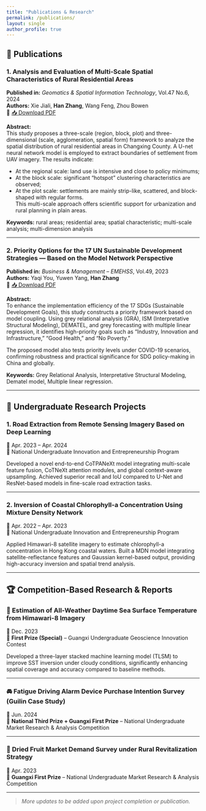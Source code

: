 ```yaml
---
title: "Publications & Research"
permalink: /publications/
layout: single
author_profile: true
---
```


## 📝 Publications

### 1. Analysis and Evaluation of Multi-Scale Spatial Characteristics of Rural Residential Areas  
**Published in:** *Geomatics & Spatial Information Technology*, Vol.47 No.6, 2024  
**Authors:** Xie Jiali, **Han Zhang**, Wang Feng, Zhou Bowen  
📄 [📥 Download PDF]( /files/农村居民点多尺度空间特征分析与评价_谢嘉丽.pdf )

**Abstract:**  
This study proposes a three-scale (region, block, plot) and three-dimensional (scale, agglomeration, spatial form) framework to analyze the spatial distribution of rural residential areas in Changxing County. A U-net neural network model is employed to extract boundaries of settlement from UAV imagery. The results indicate:
- At the regional scale: land use is intensive and close to policy minimums;
- At the block scale: significant “hotspot” clustering characteristics are observed;
- At the plot scale: settlements are mainly strip-like, scattered, and block-shaped with regular forms.  
This multi-scale approach offers scientific support for urbanization and rural planning in plain areas.

**Keywords:** rural areas; residential area; spatial characteristic; multi-scale analysis; multi-dimension analysis

---

### 2. Priority Options for the 17 UN Sustainable Development Strategies — Based on the Model Network Perspective  
**Published in:** *Business & Management – EMEHSS*, Vol.49, 2023  
**Authors:** Yaqi You, Yuwen Yang, **Han Zhang**  
📄 [📥 Download PDF]( /files/联合国17个可持续发展战略的优先选择—基于模型网络的视角.pdf )

**Abstract:**  
To enhance the implementation efficiency of the 17 SDGs (Sustainable Development Goals), this study constructs a priority framework based on model coupling. Using grey relational analysis (GRA), ISM (Interpretative Structural Modeling), DEMATEL, and grey forecasting with multiple linear regression, it identifies high-priority goals such as “Industry, Innovation and Infrastructure,” “Good Health,” and “No Poverty.”   

The proposed model also tests priority levels under COVID-19 scenarios, confirming robustness and practical significance for SDG policy-making in China and globally.

**Keywords:** Grey Relational Analysis, Interpretative Structural Modeling, Dematel model, Multiple linear regression.

---

## 🔬 Undergraduate Research Projects

### 1. Road Extraction from Remote Sensing Imagery Based on Deep Learning  
📅 Apr. 2023 – Apr. 2024  
🎯 National Undergraduate Innovation and Entrepreneurship Program  

Developed a novel end-to-end CoTPANeXt model integrating multi-scale feature fusion, CoTNeXt attention modules, and global context-aware upsampling. Achieved superior recall and IoU compared to U-Net and ResNet-based models in fine-scale road extraction tasks.

---

### 2. Inversion of Coastal Chlorophyll-a Concentration Using Mixture Density Network  
📅 Apr. 2022 – Apr. 2023  
🎯 National Undergraduate Innovation and Entrepreneurship Program  

Applied Himawari-8 satellite imagery to estimate chlorophyll-a concentration in Hong Kong coastal waters. Built a MDN model integrating satellite-reflectance features and Gaussian kernel-based output, providing high-accuracy inversion and spatial trend analysis.

---

## 🏆 Competition-Based Research & Reports

### 🌊 Estimation of All-Weather Daytime Sea Surface Temperature from Himawari-8 Imagery  
📅 Dec. 2023  
🏅 **First Prize (Special)** – Guangxi Undergraduate Geoscience Innovation Contest  

Developed a three-layer stacked machine learning model (TLSM) to improve SST inversion under cloudy conditions, significantly enhancing spatial coverage and accuracy compared to baseline methods.

---

### 🚘 Fatigue Driving Alarm Device Purchase Intention Survey (Guilin Case Study)  
📅 Jun. 2024  
🏅 **National Third Prize + Guangxi First Prize** – National Undergraduate Market Research & Analysis Competition  

---

### 🍊 Dried Fruit Market Demand Survey under Rural Revitalization Strategy  
📅 Apr. 2023  
🏅 **Guangxi First Prize** – National Undergraduate Market Research & Analysis Competition

---

> *More updates to be added upon project completion or publication.*
